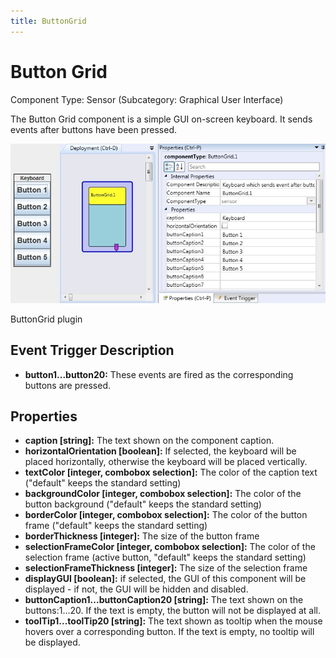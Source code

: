 ```yaml
---
title: ButtonGrid
---
```


# Button Grid

Component Type: Sensor (Subcategory: Graphical User Interface)

The Button Grid component is a simple GUI on-screen keyboard. It sends events after buttons have been pressed.

![Screenshot: ButtonGrid plugin](./img/ButtonGrid.jpg "Screenshot: ButtonGrid plugin")

ButtonGrid plugin

## Event Trigger Description

- **button1...button20:** These events are fired as the corresponding buttons are pressed.

## Properties

- **caption \[string\]:** The text shown on the component caption.
- **horizontalOrientation \[boolean\]:** If selected, the keyboard will be placed horizontally, otherwise the keyboard will be placed vertically.
- **textColor \[integer, combobox selection\]:** The color of the caption text ("default" keeps the standard setting)
- **backgroundColor \[integer, combobox selection\]:** The color of the button background ("default" keeps the standard setting)
- **borderColor \[integer, combobox selection\]:** The color of the button frame ("default" keeps the standard setting)
- **borderThickness \[integer\]:** The size of the button frame
- **selectionFrameColor \[integer, combobox selection\]:** The color of the selection frame (active button, "default" keeps the standard setting)
- **selectionFrameThickness \[integer\]:** The size of the selection frame
- **displayGUI \[boolean\]:** if selected, the GUI of this component will be displayed - if not, the GUI will be hidden and disabled.
- **buttonCaption1...buttonCaption20 \[string\]:** The text shown on the buttons:1...20. If the text is empty, the button will not be displayed at all.
- **toolTip1...toolTip20 \[string\]:** The text shown as tooltip when the mouse hovers over a corresponding button. If the text is empty, no tooltip will be displayed.
